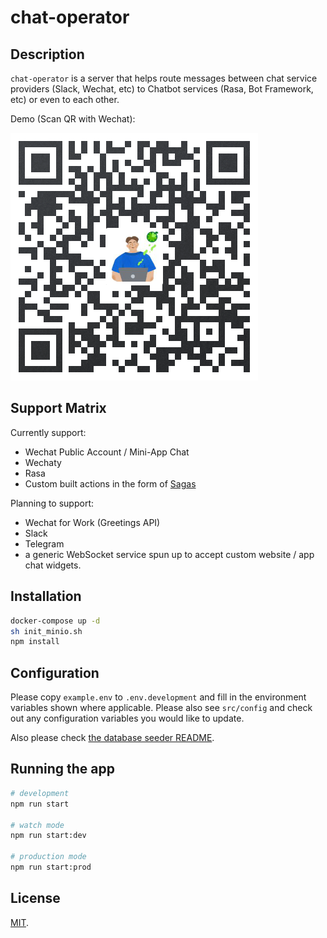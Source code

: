 # chat-operator

## Description

`chat-operator` is a server that helps route messages between chat service providers (Slack, Wechat, etc) to Chatbot services (Rasa, Bot Framework, etc) or even to each other.

Demo (Scan QR with Wechat):

![demo](demo.png)

## Support Matrix

Currently support:

- Wechat Public Account / Mini-App Chat
- Wechaty
- Rasa
- Custom built actions in the form of [Sagas](https://github.com/xanthous-tech/chat-operator/blob/61d7065a5218f0b091fa032624014ced30b9b20d/src/route/sagas/ding-dong.sagas.ts)

Planning to support:

- Wechat for Work (Greetings API)
- Slack
- Telegram
- a generic WebSocket service spun up to accept custom website / app chat widgets.

## Installation

```bash
docker-compose up -d
sh init_minio.sh
npm install
```

## Configuration

Please copy `example.env` to `.env.development` and fill in the environment variables shown where applicable. Please also see `src/config` and check out any configuration variables you would like to update.

Also please check [the database seeder README](src/seeds/README.md).

## Running the app

```bash
# development
npm run start

# watch mode
npm run start:dev

# production mode
npm run start:prod
```

<!--
## Test

```bash
# unit tests
npm run test

# e2e tests
npm run test:e2e

# test coverage
npm run test:cov
```
-->

## License

[MIT](LICENSE).
